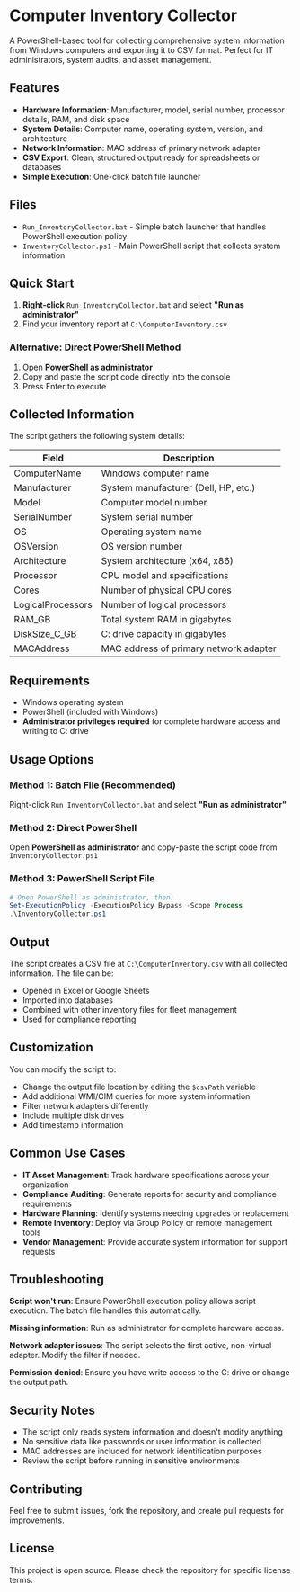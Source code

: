 # Computer Inventory Collector

A PowerShell-based tool for collecting comprehensive system information from Windows computers and exporting it to CSV format. Perfect for IT administrators, system audits, and asset management.

## Features

- **Hardware Information**: Manufacturer, model, serial number, processor details, RAM, and disk space
- **System Details**: Computer name, operating system, version, and architecture
- **Network Information**: MAC address of primary network adapter
- **CSV Export**: Clean, structured output ready for spreadsheets or databases
- **Simple Execution**: One-click batch file launcher

## Files

- `Run_InventoryCollector.bat` - Simple batch launcher that handles PowerShell execution policy
- `InventoryCollector.ps1` - Main PowerShell script that collects system information

## Quick Start

1. **Right-click** `Run_InventoryCollector.bat` and select **"Run as administrator"**
2. Find your inventory report at `C:\ComputerInventory.csv`

### Alternative: Direct PowerShell Method
1. Open **PowerShell as administrator**
2. Copy and paste the script code directly into the console
3. Press Enter to execute

## Collected Information

The script gathers the following system details:

| Field | Description |
|-------|-------------|
| ComputerName | Windows computer name |
| Manufacturer | System manufacturer (Dell, HP, etc.) |
| Model | Computer model number |
| SerialNumber | System serial number |
| OS | Operating system name |
| OSVersion | OS version number |
| Architecture | System architecture (x64, x86) |
| Processor | CPU model and specifications |
| Cores | Number of physical CPU cores |
| LogicalProcessors | Number of logical processors |
| RAM_GB | Total system RAM in gigabytes |
| DiskSize_C_GB | C: drive capacity in gigabytes |
| MACAddress | MAC address of primary network adapter |

## Requirements

- Windows operating system
- PowerShell (included with Windows)
- **Administrator privileges required** for complete hardware access and writing to C: drive

## Usage Options

### Method 1: Batch File (Recommended)
Right-click `Run_InventoryCollector.bat` and select **"Run as administrator"**

### Method 2: Direct PowerShell
Open **PowerShell as administrator** and copy-paste the script code from `InventoryCollector.ps1`

### Method 3: PowerShell Script File
```powershell
# Open PowerShell as administrator, then:
Set-ExecutionPolicy -ExecutionPolicy Bypass -Scope Process
.\InventoryCollector.ps1
```

## Output

The script creates a CSV file at `C:\ComputerInventory.csv` with all collected information. The file can be:
- Opened in Excel or Google Sheets
- Imported into databases
- Combined with other inventory files for fleet management
- Used for compliance reporting

## Customization

You can modify the script to:
- Change the output file location by editing the `$csvPath` variable
- Add additional WMI/CIM queries for more system information
- Filter network adapters differently
- Include multiple disk drives
- Add timestamp information

## Common Use Cases

- **IT Asset Management**: Track hardware specifications across your organization
- **Compliance Auditing**: Generate reports for security and compliance requirements
- **Hardware Planning**: Identify systems needing upgrades or replacement
- **Remote Inventory**: Deploy via Group Policy or remote management tools
- **Vendor Management**: Provide accurate system information for support requests

## Troubleshooting

**Script won't run**: Ensure PowerShell execution policy allows script execution. The batch file handles this automatically.

**Missing information**: Run as administrator for complete hardware access.

**Network adapter issues**: The script selects the first active, non-virtual adapter. Modify the filter if needed.

**Permission denied**: Ensure you have write access to the C: drive or change the output path.

## Security Notes

- The script only reads system information and doesn't modify anything
- No sensitive data like passwords or user information is collected
- MAC addresses are included for network identification purposes
- Review the script before running in sensitive environments

## Contributing

Feel free to submit issues, fork the repository, and create pull requests for improvements.

## License

This project is open source. Please check the repository for specific license terms.
